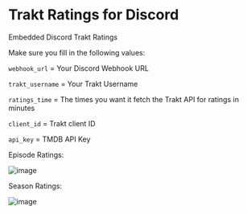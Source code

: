 # Trakt Ratings for Discord
Embedded Discord Trakt Ratings

Make sure you fill in the following values:

`webhook_url` = Your Discord Webhook URL

`trakt_username` = Your Trakt Username

`ratings_time` = The times you want it fetch the Trakt API for ratings in minutes

`client_id` = Trakt client ID

`api_key` = TMDB API Key

Episode Ratings:

![image](https://user-images.githubusercontent.com/39315068/226148315-8e217d7d-d2fd-4d23-834a-d2d417fcded8.png)

Season Ratings:

![image](https://user-images.githubusercontent.com/39315068/226148288-b1903331-59a0-4fea-8040-fb286642a369.png)

